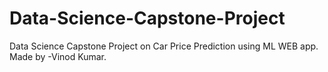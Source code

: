 # Data-Science-Capstone-Project
Data Science Capstone Project on Car Price Prediction using ML WEB app. Made by -Vinod Kumar.
